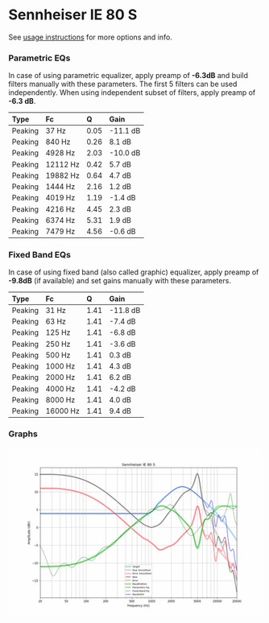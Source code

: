 # Sennheiser IE 80 S
See [usage instructions](https://github.com/jaakkopasanen/AutoEq#usage) for more options and info.

### Parametric EQs
In case of using parametric equalizer, apply preamp of **-6.3dB** and build filters manually
with these parameters. The first 5 filters can be used independently.
When using independent subset of filters, apply preamp of **-6.3 dB**.

| Type    | Fc       |    Q | Gain     |
|:--------|:---------|:-----|:---------|
| Peaking | 37 Hz    | 0.05 | -11.1 dB |
| Peaking | 840 Hz   | 0.26 | 8.1 dB   |
| Peaking | 4928 Hz  | 2.03 | -10.0 dB |
| Peaking | 12112 Hz | 0.42 | 5.7 dB   |
| Peaking | 19882 Hz | 0.64 | 4.7 dB   |
| Peaking | 1444 Hz  | 2.16 | 1.2 dB   |
| Peaking | 4019 Hz  | 1.19 | -1.4 dB  |
| Peaking | 4216 Hz  | 4.45 | 2.3 dB   |
| Peaking | 6374 Hz  | 5.31 | 1.9 dB   |
| Peaking | 7479 Hz  | 4.56 | -0.6 dB  |

### Fixed Band EQs
In case of using fixed band (also called graphic) equalizer, apply preamp of **-9.8dB**
(if available) and set gains manually with these parameters.

| Type    | Fc       |    Q | Gain     |
|:--------|:---------|:-----|:---------|
| Peaking | 31 Hz    | 1.41 | -11.8 dB |
| Peaking | 63 Hz    | 1.41 | -7.4 dB  |
| Peaking | 125 Hz   | 1.41 | -6.8 dB  |
| Peaking | 250 Hz   | 1.41 | -3.6 dB  |
| Peaking | 500 Hz   | 1.41 | 0.3 dB   |
| Peaking | 1000 Hz  | 1.41 | 4.3 dB   |
| Peaking | 2000 Hz  | 1.41 | 6.2 dB   |
| Peaking | 4000 Hz  | 1.41 | -4.2 dB  |
| Peaking | 8000 Hz  | 1.41 | 4.0 dB   |
| Peaking | 16000 Hz | 1.41 | 9.4 dB   |

### Graphs
![](./Sennheiser%20IE%2080%20S.png)